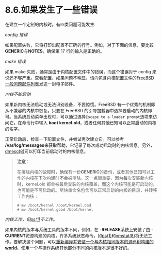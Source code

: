 # 8.6.如果发生了一些错误

在建立一个定制的内核时，有四类问题可能发生:

*config 错误*

如果配置失败，它将打印出配置不正确的行号。例如，对于下面的信息，要比较**GENERIC**与**NOTES**，确保第 17 行的输入是正确的。

*make 错误*

如果 make 失败，通常是由于内核配置文件中的错误，而这个错误对于 config 来说还不够严重。查看配置，如果问题不明显，请向包含内核配置文件的[FreeBSD一般问题邮件列表](https://lists.freebsd.org/subscription/freebsd-questions)发送一封电子邮件。

*内核不能启动*

如果新内核无法启动或无法识别设备，不要惊慌。FreeBSD 有一个优秀的机制即从不兼容的内核中恢复。只要在 FreeBSD 的引导加载器中选择要启动的内核即可。当系统启动菜单出现时，可以通过选择`Escape to a loader prompt`选项来访问它。在命令行中输入 **boot kernel.old**，或者任何其他已知可以正常启动的内核的名字。

正常启动后，检查一下配置文件，并尝试再次建立它。可以参考 **/var/log/messages**来获取帮助，它记录了每次成功启动时的内核信息。另外，[dmesg(8)](https://www.freebsd.org/cgi/man.cgi?query=dmesg&sektion=8&format=html)可以打印当前启动时的内核信息。

>**注意：**
>
>在排除内核的故障时，确保有一份**GENERIC**的备份，或者其他已知可以工作的内核在下次构建时不会被清除。这一点很重要，因为每次安装新内核时，kernel.old 都会被最后安装的内核覆盖，而这个内核可能是可启动的，也可能是不可启动的。尽快重命名包含可以正常启动的内核的目录，并转移工作内核：
>```
># mv /boot/kernel /boot/kernel.bad
># mv /boot/kernel.good /boot/kernel
>```

*内核工作，但[ps(1)](https://www.freebsd.org/cgi/man.cgi?query=ps&sektion=1&format=html)不工作。*

如果内核的版本与系统工具的版本不同，例如，在 **-RELEASE**系统上安装了由 **-CURRENT**资源构建的内核，许多系统状态命令，如[ps(1)](https://www.freebsd.org/cgi/man.cgi?query=ps&sektion=1&format=html)和[vmstat(8)](https://www.freebsd.org/cgi/man.cgi?query=vmstat&sektion=8&format=html)将无法工作。要解决这个问题，可以[重新编译并安装一个与内核相同版本的源码树构建的**world**](https://docs.freebsd.org/en/books/handbook/cutting-edge/index.html#makeworld)。使用一个与操作系统其他部分不同的内核版本是很不好的。
